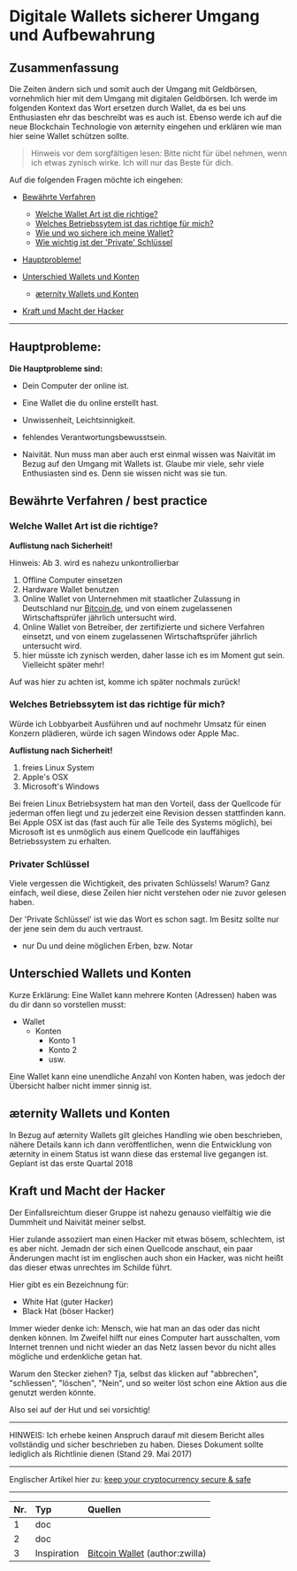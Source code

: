# Digitale Wallets sicherer Umgang und Aufbewahrung

## Zusammenfassung

Die Zeiten ändern sich und somit auch der Umgang mit Geldbörsen,
vornehmlich hier mit dem Umgang mit digitalen Geldbörsen. Ich werde im
folgenden Kontext das Wort ersetzen durch Wallet, da es bei uns
Enthusiasten ehr das beschreibt was es auch ist. Ebenso werde ich auf
die neue Blockchain Technologie von æternity eingehen und erklären wie
man hier seine Wallet schützen sollte.

>Hinweis vor dem sorgfältigen lesen: Bitte nicht für übel nehmen, wenn
>ich etwas zynisch wirke. Ich will nur das Beste für dich.

Auf die folgenden Fragen möchte ich eingehen:
* [Bewährte Verfahren](#bewährte-verfahren--best-practice)
  * [Welche Wallet Art ist die richtige? ](#welche-wallet-art-ist-die-richtige) 
  * [Welches Betriebssytem ist das richtige für mich?](#welches-betriebssytem-ist-das-richtige-für-mich)
  * [Wie und wo sichere ich meine Wallet?](#welches-betriebssytem-ist-das-richtige-für-mich)
  * [Wie wichtig ist der 'Private' Schlüssel](#privater-schlüssel)

* [Hauptprobleme!](#hauptprobleme)
* [Unterschied Wallets und Konten](#unterschied-wallets-und-konten)
  * [æternity Wallets und Konten](#æternity-wallets-und-konten)
* [Kraft und Macht der Hacker](#kraft-und-macht-der-hacker)

***
## Hauptprobleme:

**Die Hauptprobleme sind:**
* Dein Computer der online ist.
* Eine Wallet die du online erstellt hast.
* Unwissenheit, Leichtsinnigkeit.
* fehlendes Verantwortungsbewusstsein.


* Naivität.
Nun muss man aber auch erst einmal wissen was Naivität im Bezug auf den
Umgang mit Wallets ist. Glaube mir viele, sehr viele Enthusiasten sind
es. Denn sie wissen nicht was sie tun.


## Bewährte Verfahren / best practice

### Welche Wallet Art ist die richtige?
**Auflistung nach Sicherheit!**

Hinweis: Ab 3. wird es nahezu unkontrollierbar

1. Offline Computer einsetzen
2. Hardware Wallet benutzen
3. Online Wallet von Unternehmen mit staatlicher Zulassung in
   Deutschland nur [Bitcoin.de](https://www.bitcoin.de/de/r/a7esbb), und
   von einem zugelassenen Wirtschaftsprüfer jährlich untersucht wird.
4. Online Wallet von Betreiber, der zertifizierte und sichere Verfahren
   einsetzt, und von einem zugelassenen Wirtschaftsprüfer jährlich
   untersucht wird.
5. hier müsste ich zynisch werden, daher lasse ich es im Moment gut
   sein. Vielleicht später mehr!

Auf was hier zu achten ist, komme ich später nochmals zurück!

### Welches Betriebssytem ist das richtige für mich?

Würde ich Lobbyarbeit Ausführen und auf nochmehr Umsatz für einen
Konzern plädieren, würde ich sagen Windows oder Apple Mac.

**Auflistung nach Sicherheit!**

1. freies Linux System
2. Apple's OSX
3. Microsoft's Windows

Bei freien Linux Betriebsystem hat man den Vorteil, dass der Quellcode
für jederman offen liegt und zu jederzeit eine Revision dessen
stattfinden kann. Bei Apple OSX ist das (fast auch für alle Teile des
Systems möglich), bei Microsoft ist es unmöglich aus einem Quellcode ein
lauffähiges Betriebssystem zu erhalten.

### Privater Schlüssel

Viele vergessen die Wichtigkeit, des privaten Schlüssels! Warum? Ganz
einfach, weil diese, diese Zeilen hier nicht verstehen oder nie zuvor
gelesen haben.

Der 'Private Schlüssel' ist wie das Wort es schon sagt. Im Besitz sollte
nur der jene sein dem du auch vertraust.
* nur Du und deine möglichen Erben, bzw. Notar

## Unterschied Wallets und Konten

Kurze Erklärung: Eine Wallet kann mehrere Konten (Adressen) haben was du
dir dann so vorstellen musst:

* Wallet
  * Konten
    *  Konto 1
    *  Konto 2
    *  usw.

Eine Wallet kann eine unendliche Anzahl von Konten haben, was jedoch der
Übersicht halber nicht immer sinnig ist.

## æternity Wallets und Konten

In Bezug auf æternity Wallets gilt gleiches Handling wie oben
beschrieben, nähere Details kann ich dann veröffentlichen, wenn die
Entwicklung von æternity in einem Status ist wann diese das erstemal
live gegangen ist. Geplant ist das erste Quartal 2018



## Kraft und Macht der Hacker
Der Einfallsreichtum dieser Gruppe ist nahezu genauso vielfältig wie
die Dummheit und Naivität meiner selbst.

Hier zulande assoziiert man einen Hacker mit etwas bösem, schlechtem,
ist es aber nicht. Jemadn der sich einen Quellcode anschaut, ein paar
Änderungen macht ist im englischen auch shon ein Hacker, was nicht heißt
das dieser etwas unrechtes im Schilde führt.

Hier gibt es ein Bezeichnung für:

* White Hat (guter Hacker)
* Black Hat (böser Hacker)

Immer wieder denke ich: Mensch, wie hat man an das oder das nicht denken
können. Im Zweifel hilft nur eines Computer hart ausschalten, vom
Internet trennen und nicht wieder an das Netz lassen bevor du nicht
alles mögliche und erdenkliche getan hat.

Warum den Stecker ziehen? Tja, selbst das klicken auf "abbrechen",
"schliessen", "löschen", "Nein", und so weiter löst schon eine Aktion
aus die genutzt werden könnte.

Also sei auf der Hut und sei vorsichtig!


***
HINWEIS: Ich erhebe keinen Anspruch darauf mit diesem Bericht alles
vollständig und sicher beschrieben zu haben. Dieses Dokument sollte
lediglich als Richtlinie dienen (Stand 29. Mai 2017)

***

Englischer Artikel hier zu:
[keep your cryptocurrency secure & safe](keep-cryptocurrency-wallet-secure-&-safe)

***

| Nr. | Typ          | Quellen                                                                                             |
|:----|:-------------|:----------------------------------------------------------------------------------------------------|
| 1   | doc          |                                                                                                     |
| 2   | doc          |                                                                                                     |
| 3   | Inspiration | [Bitcoin Wallet](https://the-internet-of-money.de/blog/bitcoin-wallet-brieftasche/) (author:zwilla) |

